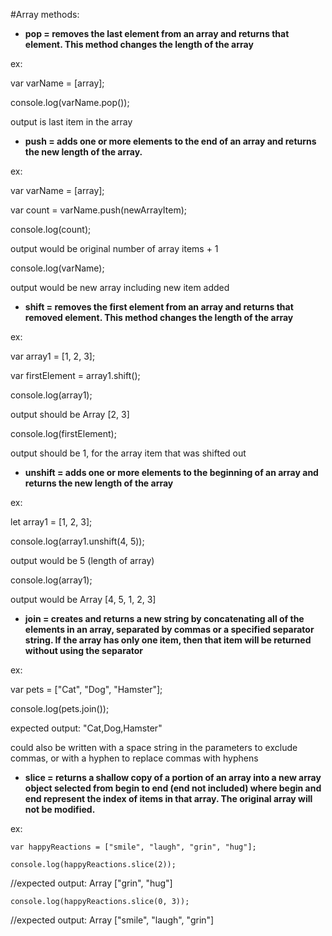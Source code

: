 #Array methods:

+ **pop = removes the last element from an array and returns that element. This method changes the length of the array**

ex:

var varName = [array];

console.log(varName.pop());

output is last item in the array


+ **push = adds one or more elements to the end of an array and returns the new length of the array.**

ex:

var varName = [array];

var count = varName.push(newArrayItem);

console.log(count);

output would be original number of array items + 1

console.log(varName);

output would be new array including new item added

+ **shift = removes the first element from an array and returns that removed element. This method changes the length of the array**

ex:

var array1 = [1, 2, 3];

var firstElement = array1.shift();

console.log(array1);

output should be Array [2, 3]

console.log(firstElement);

output should be 1, for the array item that was shifted out

+ **unshift = adds one or more elements to the beginning of an array and returns the new length of the array**

ex:

let array1 = [1, 2, 3];

console.log(array1.unshift(4, 5));

output would be 5 (length of array)

console.log(array1);

output would be Array [4, 5, 1, 2, 3]

+ **join = creates and returns a new string by concatenating all of the elements in an array, separated by commas or a specified separator string. If the array has only one item, then that item will be returned without using the separator**

ex:

var pets = ["Cat", "Dog", "Hamster"];

console.log(pets.join());

expected output: "Cat,Dog,Hamster"

could also be written with a space string in the parameters to exclude commas, or with a hyphen to replace commas with hyphens

+ **slice = returns a shallow copy of a portion of an array into a new array object selected from begin to end (end not included) where begin and end represent the index of items in that array. The original array will not be modified.**

ex:

`var happyReactions = ["smile", "laugh", "grin", "hug"];`

`console.log(happyReactions.slice(2));`

//expected output:  Array ["grin", "hug"]

`console.log(happyReactions.slice(0, 3));`

//expected output:  Array ["smile", "laugh", "grin"]
